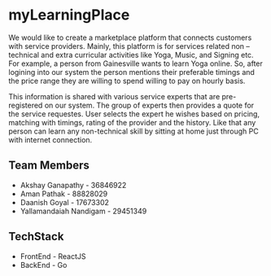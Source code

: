 # myLearningPlace

We would like to create a marketplace platform that connects customers with service providers.
Mainly, this platform is for services related non – technical and extra curricular activities like Yoga, Music, and Signing etc.
For example, a person from Gainesville wants to learn Yoga online. So, after logining into our system the person mentions their preferable timings and the price range they are willing to spend willing to pay on hourly basis. 

This information is shared with various service experts that are  pre-registered on our system. The group of experts then provides a quote for the service requestes.
User selects the expert he wishes based on pricing, matching with timings, rating of the provider and the history.
Like that any person can learn any non-technical skill by sitting at home just through PC with internet connection.

## Team Members
* Akshay Ganapathy - 36846922
* Aman Pathak - 88828029
* Daanish Goyal - 17673302
* Yallamandaiah Nandigam - 29451349


## TechStack
* FrontEnd - ReactJS
* BackEnd - Go


